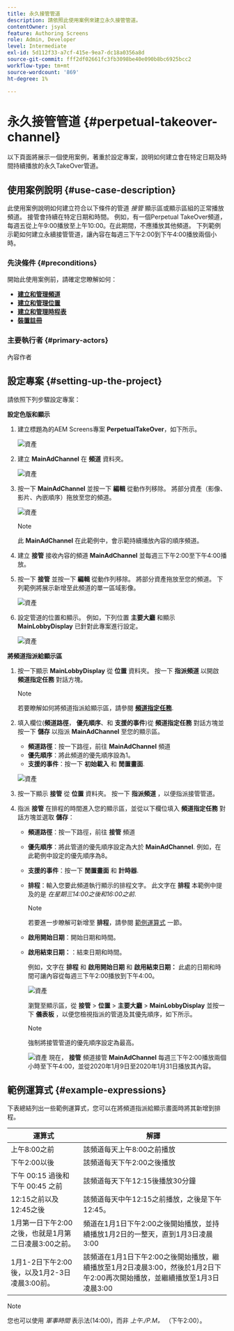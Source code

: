 ```yaml
---
title: 永久接管管道
description: 請依照此使用案例來建立永久接管管道。
contentOwner: jsyal
feature: Authoring Screens
role: Admin, Developer
level: Intermediate
exl-id: 5d112f33-a7cf-415e-9ea7-dc18a0356a8d
source-git-commit: fff2df02661fc3fb3098be40e090b8bc6925bcc2
workflow-type: tm+mt
source-wordcount: '869'
ht-degree: 1%

---
```


# 永久接管管道 {#perpetual-takeover-channel}

以下頁面將展示一個使用案例，著重於設定專案，說明如何建立會在特定日期及時間持續播放的永久TakeOver管道。

## 使用案例說明 {#use-case-description}

此使用案例說明如何建立符合以下條件的管道 *接管* 顯示區或顯示區組的正常播放頻道。 接管會持續在特定日期和時間。
例如，有一個Perpetual TakeOver頻道，每週五從上午9:00播放至上午10:00。在此期間，不應播放其他頻道。 下列範例示範如何建立永續接管管道，讓內容在每週三下午2:00到下午4:00播放兩個小時。

### 先決條件 {#preconditions}

開始此使用案例前，請確定您瞭解如何：

* **[建立和管理頻道](managing-channels.md)**
* **[建立和管理位置](managing-locations.md)**
* **[建立和管理時程表](managing-schedules.md)**
* **[裝置註冊](device-registration.md)**

### 主要執行者 {#primary-actors}

內容作者

## 設定專案 {#setting-up-the-project}

請依照下列步驟設定專案：

**設定色版和顯示**

1. 建立標題為的AEM Screens專案 **PerpetualTakeOver**，如下所示。

   ![資產](assets/p_usecase1.png)

1. 建立 **MainAdChannel** 在 **頻道** 資料夾。

   ![資產](assets/p_usecase2.png)

1. 按一下 **MainAdChannel** 並按一下 **編輯** 從動作列移除。 將部分資產（影像、影片、內嵌順序）拖放至您的頻道。

   ![資產](assets/p_usecase3.png)


   >[!NOTE]
   >此 **MainAdChannel** 在此範例中，會示範持續播放內容的順序頻道。

1. 建立 **接管** 接收內容的頻道 **MainAdChannel** 並每週三下午2:00至下午4:00播放。

1. 按一下 **接管** 並按一下 **編輯** 從動作列移除。 將部分資產拖放至您的頻道。 下列範例將展示新增至此頻道的單一區域影像。

   ![資產](assets/p_usecase4.png)

1. 設定管道的位置和顯示。 例如，下列位置 **主要大廳** 和顯示 **MainLobbyDisplay** 已針對此專案進行設定。

   ![資產](assets/p_usecase5.png)

**將頻道指派給顯示區**

1. 按一下顯示 **MainLobbyDisplay** 從 **位置** 資料夾。 按一下 **指派頻道** 以開啟 **頻道指定任務** 對話方塊。

   >[!NOTE]
   >若要瞭解如何將頻道指派給顯示區，請參閱 **[頻道指定任務](channel-assignment.md)**.

1. 填入欄位(**頻道路徑**， **優先順序**、和 **支援的事件**)從 **頻道指定任務** 對話方塊並按一下 **儲存** 以指派 **MainAdChannel** 至您的顯示區。

   * **頻道路徑**：按一下路徑，前往 **MainAdChannel** 頻道
   * **優先順序**：將此頻道的優先順序設為1。
   * **支援的事件**：按一下 **初始載入** 和 **閒置畫面**.

   ![資產](assets/p_usecase6.png)

1. 按一下顯示 **接管** 從 **位置** 資料夾。 按一下 **指派頻道** ，以便指派接管管道。

1. 指派 **接管** 在排程的時間進入您的顯示區，並從以下欄位填入 **頻道指定任務** 對話方塊並選取 **儲存**：

   * **頻道路徑**：按一下路徑，前往 **接管** 頻道
   * **優先順序**：將此管道的優先順序設定為大於 **MainAdChannel**. 例如，在此範例中設定的優先順序為8。
   * **支援的事件**：按一下 **閒置畫面** 和 **計時器**.
   * **排程**：輸入您要此頻道執行顯示的排程文字。 此文字在 **排程** 本範例中提及的是 *在星期三14:00之後和16:00之前*.

     >[!NOTE]
     >若要進一步瞭解可新增至 **排程**，請參閱 [範例運算式](#example-expressions) 一節。
   * **啟用開始日期**：開始日期和時間。
   * **啟用結束日期：**：結束日期和時間。

     例如，文字在 **排程** 和 **啟用開始日期** 和 **啟用結束日期：** 此處的日期和時間可讓內容從每週三下午2:00播放到下午4:00。


     ![資產](assets/p_usecase7.png)

     瀏覽至顯示區，從 **接管** > **位置** > **主要大廳** > **MainLobbyDisplay** 並按一下 **儀表板** ，以便您檢視指派的管道及其優先順序，如下所示。

     >[!NOTE]
     >強制將接管管道的優先順序設定為最高。

     ![資產](assets/p_usecase8.png)
現在， **接管** 頻道接管 **MainAdChannel** 每週三下午2:00播放兩個小時至下午4:00，並從2020年1月9日至2020年1月31日播放其內容。

## 範例運算式 {#example-expressions}

下表總結列出一些範例運算式，您可以在將頻道指派給顯示畫面時將其新增到排程。

| **運算式** | **解譯** |
|---|---|
| 上午8:00之前 | 該頻道每天上午8:00之前播放 |
| 下午2:00以後 | 該頻道每天下午2:00之後播放 |
| 下午 00:15 過後和 下午 00:45 之前 | 該頻道每天下午12:15後播放30分鐘 |
| 12:15之前以及12:45之後 | 該頻道每天中午12:15之前播放，之後是下午12:45。 |
| 1月第一日下午2:00之後，也就是1月第二日凌晨3:00之前。 | 頻道在1月1日下午2:00之後開始播放，並持續播放1月2日的一整天，直到1月3日凌晨3:00 |
| 1月1-2日下午2:00後，以及1月2-3日凌晨3:00前。 | 該頻道在1月1日下午2:00之後開始播放，繼續播放至1月2日凌晨3:00，然後於1月2日下午2:00再次開始播放，並繼續播放至1月3日凌晨3:00 |

>[!NOTE]
>
>您也可以使用 _軍事時間_ 表示法(14:00)，而非 *上午./P.M。* （下午2:00）。
